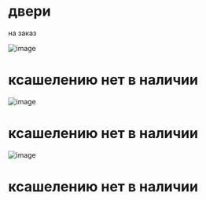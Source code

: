 <h1>двери</h1>
<p>на заказ</p>

![image](https://user-images.githubusercontent.com/108581597/180698472-2927e538-6a13-44f0-a560-05d1ed728861.png)

<h1>ксашелению нет в наличии</h1>

![image](https://user-images.githubusercontent.com/108581597/180698526-27280cfa-86ee-4449-a1be-a4e019ab47f0.png)

<h1>ксашелению нет в наличии</h1>

![image](https://user-images.githubusercontent.com/108581597/180698535-9eb2fd08-23de-46d8-924f-c5065d929908.png)

<h1>ксашелению нет в наличии</h1>

